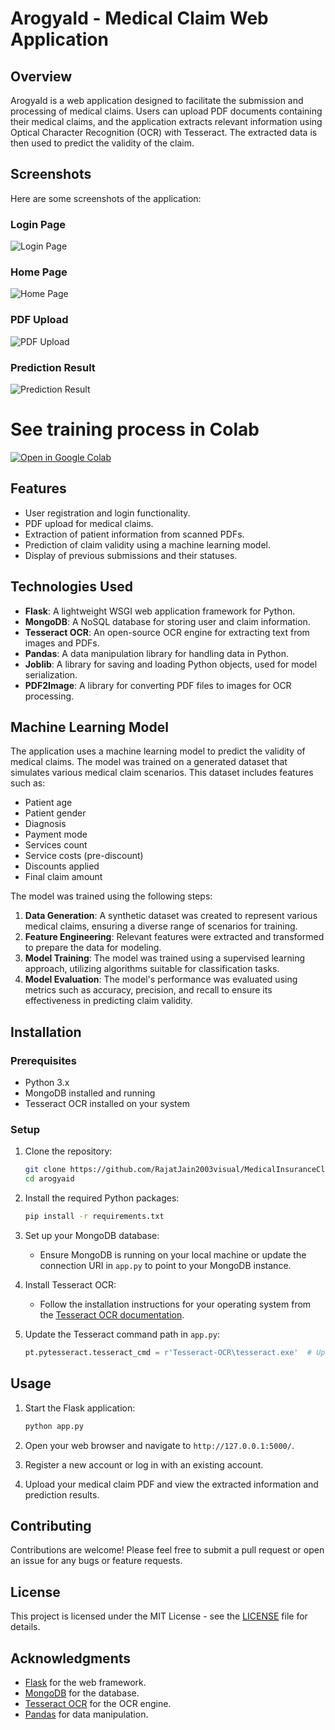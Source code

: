 # ArogyaId - Medical Claim Web Application

## Overview
ArogyaId is a web application designed to facilitate the submission and processing of medical claims. Users can upload PDF documents containing their medical claims, and the application extracts relevant information using Optical Character Recognition (OCR) with Tesseract. The extracted data is then used to predict the validity of the claim.

## Screenshots
Here are some screenshots of the application:

### Login Page
![Login Page](static/Assets/ss1.png)  

### Home Page
![Home Page](static/Assets/ss2.png)  

### PDF Upload
![PDF Upload](static/Assets/ss3.png) 

### Prediction Result
![Prediction Result](static/Assets/ss4.png)


# See training process in Colab
[![Open in Google Colab](https://colab.research.google.com/assets/colab-badge.svg)](https://colab.research.google.com/drive/1fQfSwMdc9Y91rhiTwEPupJRmwMUW4i2m?usp=sharing)


## Features
- User registration and login functionality.
- PDF upload for medical claims.
- Extraction of patient information from scanned PDFs.
- Prediction of claim validity using a machine learning model.
- Display of previous submissions and their statuses.

## Technologies Used
- **Flask**: A lightweight WSGI web application framework for Python.
- **MongoDB**: A NoSQL database for storing user and claim information.
- **Tesseract OCR**: An open-source OCR engine for extracting text from images and PDFs.
- **Pandas**: A data manipulation library for handling data in Python.
- **Joblib**: A library for saving and loading Python objects, used for model serialization.
- **PDF2Image**: A library for converting PDF files to images for OCR processing.

## Machine Learning Model
The application uses a machine learning model to predict the validity of medical claims. The model was trained on a generated dataset that simulates various medical claim scenarios. This dataset includes features such as:
- Patient age
- Patient gender
- Diagnosis
- Payment mode
- Services count
- Service costs (pre-discount)
- Discounts applied
- Final claim amount

The model was trained using the following steps:
1. **Data Generation**: A synthetic dataset was created to represent various medical claims, ensuring a diverse range of scenarios for training.
2. **Feature Engineering**: Relevant features were extracted and transformed to prepare the data for modeling.
3. **Model Training**: The model was trained using a supervised learning approach, utilizing algorithms suitable for classification tasks.
4. **Model Evaluation**: The model's performance was evaluated using metrics such as accuracy, precision, and recall to ensure its effectiveness in predicting claim validity.

## Installation

### Prerequisites
- Python 3.x
- MongoDB installed and running
- Tesseract OCR installed on your system

### Setup
1. Clone the repository:
   ```bash
   git clone https://github.com/RajatJain2003visual/MedicalInsuranceClaim.git
   cd arogyaid
   ```

2. Install the required Python packages:
   ```bash
   pip install -r requirements.txt
   ```

3. Set up your MongoDB database:
   - Ensure MongoDB is running on your local machine or update the connection URI in `app.py` to point to your MongoDB instance.

4. Install Tesseract OCR:
   - Follow the installation instructions for your operating system from the [Tesseract OCR documentation](https://tesseract-ocr.github.io/tessdoc/Installation.html).

5. Update the Tesseract command path in `app.py`:
   ```python
   pt.pytesseract.tesseract_cmd = r'Tesseract-OCR\tesseract.exe'  # Update this path as necessary
   ```

## Usage
1. Start the Flask application:
   ```bash
   python app.py
   ```

2. Open your web browser and navigate to `http://127.0.0.1:5000/`.

3. Register a new account or log in with an existing account.

4. Upload your medical claim PDF and view the extracted information and prediction results.

## Contributing
Contributions are welcome! Please feel free to submit a pull request or open an issue for any bugs or feature requests.

## License
This project is licensed under the MIT License - see the [LICENSE](LICENSE) file for details.

## Acknowledgments
- [Flask](https://flask.palletsprojects.com/) for the web framework.
- [MongoDB](https://www.mongodb.com/) for the database.
- [Tesseract OCR](https://github.com/tesseract-ocr/tesseract) for the OCR engine.
- [Pandas](https://pandas.pydata.org/) for data manipulation.
